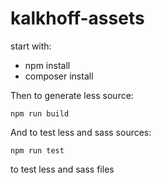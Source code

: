 # kalkhoff-assets

start with:
- npm install
- composer install

Then to generate less source:

```npm run build```

And to test less and sass sources:

```npm run test```

to test less and sass files
